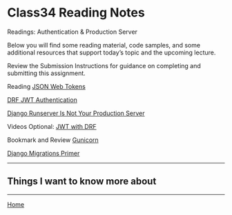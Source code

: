 # Class34 Reading Notes

Readings: Authentication & Production Server

Below you will find some reading material, code samples, and some additional resources that support today’s topic and the upcoming lecture.

Review the Submission Instructions for guidance on completing and submitting this assignment.

Reading
[JSON Web Tokens](https://jwt.io/introduction/)

[DRF JWT Authentication](https://simpleisbetterthancomplex.com/tutorial/2018/12/19/how-to-use-jwt-authentication-with-django-rest-framework.html)

[Django Runserver Is Not Your Production Server](https://build.vsupalov.com/django-runserver-in-production/)

Videos
Optional: [JWT with DRF](https://www.youtube.com/watch?v=Fhcn2qx-4VQ)

Bookmark and Review
[Gunicorn](https://gunicorn.org/)

[Django Migrations Primer](https://realpython.com/django-migrations-a-primer/)

----

## Things I want to know more about

----
[Home](https://github.com/MISalz/401_Reading_Notes/blob/main/README.md)